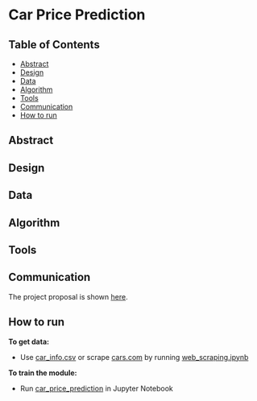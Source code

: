 # Car Price Prediction

## Table of Contents
- [Abstract](#link-part-1)
- [Design](#link-part-2)
- [Data](#link-part-3)
- [Algorithm](#link-part-4)
- [Tools](#link-part-5)
- [Communication](#link-part-6)
- [How to run](#link-part-7)

## <a name="link-part-1">Abstract</a>



## <a name="link-part-2">Design</a>



## <a name="link-part-3">Data</a>



## <a name="link-part-4">Algorithm</a>



## <a name="link-part-5">Tools</a>



## <a name="link-part-6">Communication</a>

The project proposal is shown [here](/proposal.md).

## <a name="link-part-7">How to run</a>

**To get data:**

* Use [car_info.csv](/car_info.csv) or scrape [cars.com](https://www.cars.com) by running [web_scraping.ipynb](/web_scraping.ipynb)

**To train the module:**

* Run [car_price_prediction](/car_price_prediction.ipynb) in Jupyter Notebook
